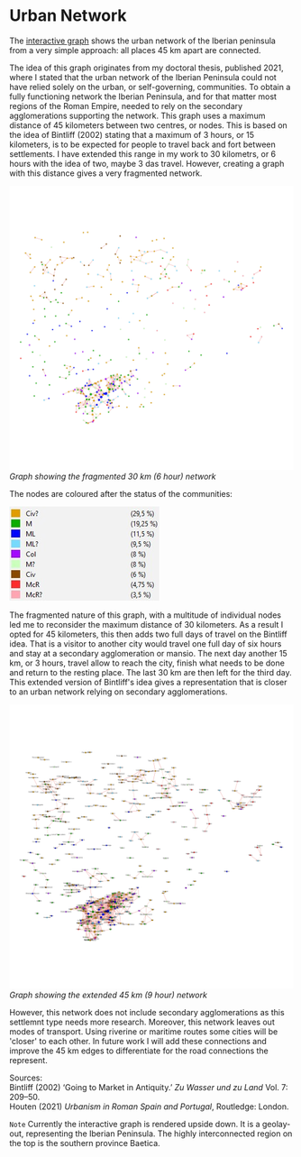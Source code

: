 # Urban Network

The [interactive graph](https://phahouten.github.io/Urban_network_45km/) shows the urban network of the Iberian peninsula from a very simple approach: all places 45 km apart are connected. 

The idea of this graph originates from my doctoral thesis, published 2021, where I stated that the urban network of the Iberian Peninsula could not have relied solely on the urban, or self-governing, communities. To obtain a fully functioning network the Iberian Peninsula, and for that matter most regions of the Roman Empire, needed to rely on the secondary agglomerations supporting the network. This graph uses a maximum distance of 45 kilometers between two centres, or nodes. This is based on the idea of Bintliff (2002) stating that a maximum of 3 hours, or 15 kilometers, is to be expected for people to travel back and fort between settlements. I have extended this range in my work to 30 kilometrs, or 6 hours with the idea of two, maybe 3 das travel. However, creating a graph with this distance gives a very fragmented network.

![Graph showing the fragmented 30km (6 hour) network](https://github.com/PHAHouten/Urban_network_45km/blob/main/Graph_30km_status.png)
*Graph showing the fragmented 30 km (6 hour) network*

The nodes are coloured after the status of the communities:

![Legend status](https://github.com/PHAHouten/Urban_network_45km/blob/main/Legend_Graph_30km_status.jpg)


The fragmented nature of this graph, with a multitude of individual nodes led me to reconsider the maximum distance of 30 kilometers. As a result I opted for 45 kilometers, this then adds two full days of travel on the Bintliff idea. That is a visitor to another city would travel one full day of six hours and stay at a secondary agglomeration or mansio. The next day another 15 km, or 3 hours, travel allow to reach the city, finish what needs to be done and return to the resting place. The last 30 km are then left for the third day. This extended version of Bintliff's idea gives a representation that is closer to an urban network relying on secondary agglomerations.

![Graph showing the 45km (9 hour) network](https://github.com/PHAHouten/Urban_network_45km/blob/main/Graph_45km_status.png)
*Graph showing the extended 45 km (9 hour) network*

However, this network does not include secondary agglomerations as this settlemnt type needs more research. Moreover, this network leaves out modes of transport. Using riverine or maritime routes some cities will be 'closer' to each other. In future work I will add these connections and improve the 45 km edges to differentiate for the road connections the represent.


Sources:<br>
Bintliff (2002) ‘Going to Market in Antiquity.’ *Zu Wasser und zu Land* Vol. 7: 209–50.<br>
Houten (2021) *Urbanism in Roman Spain and Portugal*, Routledge: London.


``Note`` Currently the interactive graph is rendered upside down. It is a geolay-out, representing the Iberian Peninsula. The highly interconnected region on the top is the southern province Baetica. 
